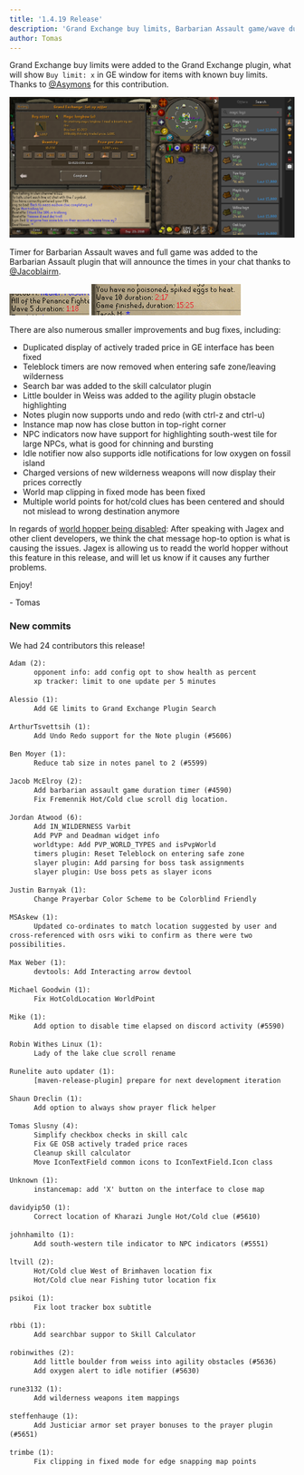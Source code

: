 ```yaml
---
title: '1.4.19 Release'
description: 'Grand Exchange buy limits, Barbarian Assault game/wave duration timers'
author: Tomas
---
```


Grand Exchange buy limits were added to the Grand Exchange plugin, what will show `Buy limit: x`
in GE window for items with known buy limits. Thanks to [@Asymons](https://github.com/Asymons) for this contribution.

![gebuylimits](/img/blog/1.4.19-Release/buylimits.png)

Timer for Barbarian Assault waves and full game was added to the Barbarian Assault plugin that will
announce the times in your chat thanks to [@Jacoblairm](https://github.com/Jacoblairm).

![bawave](/img/blog/1.4.19-Release/bawave.png)
![bagame](/img/blog/1.4.19-Release/bagame.png)

There are also numerous smaller improvements and bug fixes, including:

- Duplicated display of actively traded price in GE interface has been fixed
- Teleblock timers are now removed when entering safe zone/leaving wilderness
- Search bar was added to the skill calculator plugin
- Little boulder in Weiss was added to the agility plugin obstacle highlighting
- Notes plugin now supports undo and redo (with ctrl-z and ctrl-u)
- Instance map now has close button in top-right corner
- NPC indicators now have support for highlighting south-west tile for large NPCs, what is good for chinning and bursting
- Idle notifier now also supports idle notifications for low oxygen on fossil island
- Charged versions of new wilderness weapons will now display their prices correctly
- World map clipping in fixed mode has been fixed
- Multiple world points for hot/cold clues has been centered and should not mislead to wrong destination anymore

In regards of [world hopper being disabled](https://runelite.net/blog/show/2018-09-18-Worldhopper-disabled):
After speaking with Jagex and other client developers, we think the chat message hop-to option is what is causing the issues. Jagex is allowing us to readd the world hopper without this feature in this release, and will let us know if it causes any further problems.

Enjoy!

\- Tomas

### New commits

We had 24 contributors this release!

```
Adam (2):
      opponent info: add config opt to show health as percent
      xp tracker: limit to one update per 5 minutes

Alessio (1):
      Add GE limits to Grand Exchange Plugin Search

ArthurTsvettsih (1):
      Add Undo Redo support for the Note plugin (#5606)

Ben Moyer (1):
      Reduce tab size in notes panel to 2 (#5599)

Jacob McElroy (2):
      Add barbarian assault game duration timer (#4590)
      Fix Fremennik Hot/Cold clue scroll dig location.

Jordan Atwood (6):
      Add IN_WILDERNESS Varbit
      Add PVP and Deadman widget info
      worldtype: Add PVP_WORLD_TYPES and isPvpWorld
      timers plugin: Reset Teleblock on entering safe zone
      slayer plugin: Add parsing for boss task assignments
      slayer plugin: Use boss pets as slayer icons

Justin Barnyak (1):
      Change Prayerbar Color Scheme to be Colorblind Friendly

MSAskew (1):
      Updated co-ordinates to match location suggested by user and cross-referenced with osrs wiki to confirm as there were two possibilities.

Max Weber (1):
      devtools: Add Interacting arrow devtool

Michael Goodwin (1):
      Fix HotColdLocation WorldPoint

Mike (1):
      Add option to disable time elapsed on discord activity (#5590)

Robin Withes Linux (1):
      Lady of the lake clue scroll rename

Runelite auto updater (1):
      [maven-release-plugin] prepare for next development iteration

Shaun Dreclin (1):
      Add option to always show prayer flick helper

Tomas Slusny (4):
      Simplify checkbox checks in skill calc
      Fix GE OSB actively traded price races
      Cleanup skill calculator
      Move IconTextField common icons to IconTextField.Icon class

Unknown (1):
      instancemap: add 'X' button on the interface to close map

davidyip50 (1):
      Correct location of Kharazi Jungle Hot/Cold clue (#5610)

johnhamilto (1):
      Add south-western tile indicator to NPC indicators (#5551)

ltvill (2):
      Hot/Cold clue West of Brimhaven location fix
      Hot/Cold clue near Fishing tutor location fix

psikoi (1):
      Fix loot tracker box subtitle

rbbi (1):
      Add searchbar suppor to Skill Calculator

robinwithes (2):
      Add little boulder from weiss into agility obstacles (#5636)
      Add oxygen alert to idle notifier (#5630)

rune3132 (1):
      Add wilderness weapons item mappings

steffenhauge (1):
      Add Justiciar armor set prayer bonuses to the prayer plugin (#5651)

trimbe (1):
      Fix clipping in fixed mode for edge snapping map points
```
